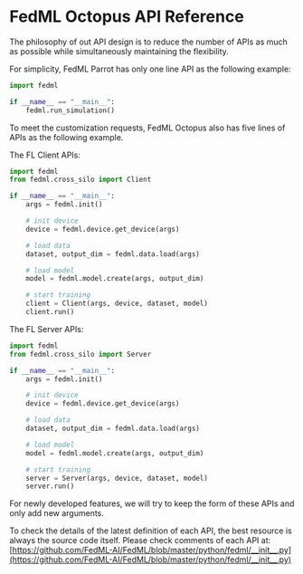 # FedML Octopus API Reference

The philosophy of out API design is to reduce the number of APIs as much as possible while simultaneously maintaining the flexibility.

For simplicity, FedML Parrot has only one line API as the following example:

```Python
import fedml

if __name__ == "__main__":
    fedml.run_simulation()
```

To meet the customization requests, FedML Octopus also has five lines of APIs as the following example.

The FL Client APIs:
```Python
import fedml
from fedml.cross_silo import Client

if __name__ == "__main__":
    args = fedml.init()

    # init device
    device = fedml.device.get_device(args)

    # load data
    dataset, output_dim = fedml.data.load(args)

    # load model
    model = fedml.model.create(args, output_dim)

    # start training
    client = Client(args, device, dataset, model)
    client.run()

```

The FL Server APIs:
```Python
import fedml
from fedml.cross_silo import Server

if __name__ == "__main__":
    args = fedml.init()

    # init device
    device = fedml.device.get_device(args)

    # load data
    dataset, output_dim = fedml.data.load(args)

    # load model
    model = fedml.model.create(args, output_dim)

    # start training
    server = Server(args, device, dataset, model)
    server.run()
```



For newly developed features, we will try to keep the form of these APIs and only add new arguments. 

To check the details of the latest definition of each API, the best resource is always the source code itself. Please check comments of each API at:
[https://github.com/FedML-AI/FedML/blob/master/python/fedml/__init__.py](https://github.com/FedML-AI/FedML/blob/master/python/fedml/__init__.py)
